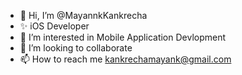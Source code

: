 - 👋 Hi, I’m @MayannkKankrecha
- ✨ iOS Developer 
- 👀 I’m interested in Mobile Application Devlopment
- 💞️ I’m looking to collaborate 
- 📫 How to reach me kankrechamayank@gmail.com 

<!---
MayannkKankrecha/MayannkKankrecha is a ✨ special ✨ repository because its `README.md` (this file) appears on your GitHub profile.
You can click the Preview link to take a look at your changes.
--->
